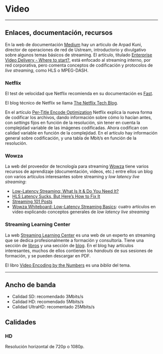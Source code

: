 # Video

---

## Enlaces, documentación, recursos

En la web de documentación [Medium](https://medium.com/) hay un articulo de Arpad Kuni, director de operaciones de red de Ustream, introductorio y divulgativo sobre algunos temas básicos de streaming. El artículo, titulado [Enterprise Video Delivery - Where to start?](https://medium.com/@ArpadKun/enterprise-video-delivery-where-to-start-40735c84262f), está enfocado al streaming interno, por red corporativa, pero comenta conceptos de codificación y protocolos de _live streaming_, como HLS o MPEG-DASH.

### Netflix

El test de velocidad que Netflix recomienda en su documentación es [Fast](http://fast.com/).

El blog técnico de Netflix se llama [The Netflix Tech Blog](https://medium.com/netflix-techblog).

En el artículo [Per-Title Encode Optimization](https://medium.com/netflix-techblog/per-title-encode-optimization-7e99442b62a2) Netflix explica la nueva forma de codificar los archivos, dando información sobre cómo lo hacían antes, con _settings_ fijos en función de la resolución, sin tener en cuenta la complejidad variable de las imágenes codificadas. Ahora codifican con calidad variable en función de la complejidad. En el artículo hay información general sobre codificación, y una tabla de Mbit/s en función de la resolución.

### Wowza

La web del proveedor de tecnología para streaming [Wowza](https://www.wowza.com/) tiene varios recursos de aprendizaje (documentación, videos, etc.) entre ellos un blog con varios artículos interesantes sobre streaming y _low latency live streaming_:

* [Low-Latency Streaming: What Is It & Do You Need It?](https://www.wowza.com/blog/what-is-low-latency-and-who-needs-it)
* [HLS Latency Sucks, But Here’s How to Fix It](https://www.wowza.com/blog/hls-latency-sucks-but-heres-how-to-fix-it)
* [Streaming 101 Posts](https://www.wowza.com/blog/category/streaming-101)
* [Wowza Whiteboard: Low-Latency Streaming Basics](https://www.wowza.com/resources/webinars/whiteboard-low-latency): cuatro artículos en video explicando conceptos generales de _low latency live streaming_

### Streaming Learning Center

La web [Streaming Learning Center](http://streaminglearningcenter.com/) es una web de un experto en streaming que se dedica profesionalmente a formación y consultoría. Tiene una sección de [libros](http://streaminglearningcenter.com/streaming-training.html) y una sección de [blog](http://streaminglearningcenter.com/blogs.html). En el blog hay artículos interesantes, muchos de ellos contienen los _handouts_ de sus sesiones de formación, y se pueden descargar en PDF.

El libro [Video Encoding by the Numbers](http://streaminglearningcenter.com/video-encoding-by-the-numbers.html) es una _biblia_ del tema.

---

## Ancho de banda

* Calidad SD: recomendado 3Mbits/s
* Calidad HD: recomendado 5Mbits/s
* Calidad UltraHD: recomentado 25Mbits/s

## Calidades

### HD

Resolución horizontal de 720p o 1080p.
